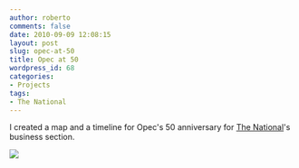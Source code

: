 ```yaml
---
author: roberto
comments: false
date: 2010-09-09 12:08:15
layout: post
slug: opec-at-50
title: Opec at 50
wordpress_id: 68
categories:
- Projects
tags:
- The National
---
```


I created a map and a timeline for Opec's 50 anniversary for [The National](http://www.thenational.ae/business/energy/opec-at-50)'s business section.




[![](http://www.robertocarroll.com/wp-content/uploads/2010/09/opec_50-580.jpg)](http://www.robertocarroll.com/2010/09/09/opec-at-50/opec_50-580/)
